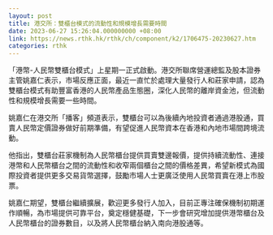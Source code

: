 ```yaml
---
layout: post
title: 港交所：雙櫃台模式的流動性和規模增長需要時間
date: 2023-06-27 15:26:04.000000000 +08:00
link: https://news.rthk.hk/rthk/ch/component/k2/1706475-20230627.htm
categories: rthk
---
```


「港幣-人民幣雙櫃台模式」上星期一正式啟動。港交所聯席營運總監及股本證券主管姚嘉仁表示，市場反應正面，最近一直忙於處理大量發行人和莊家申請，認為雙櫃台模式有助豐富香港的人民幣產品生態圈，深化人民幣的離岸資金池，但流動性和規模增長需要一些時間。

姚嘉仁在港交所「播客」頻道表示，雙櫃台可以為後續內地投資者通過港股通，買賣人民幣定價證券做好前期準備，有望促進人民幣資本在香港和內地市場間跨境流動。
 
他指出，雙櫃台莊家機制為人民幣櫃台提供買賣雙邊報價，提供持續流動性、連接港幣和人民幣櫃台之間的流動性和收窄兩個櫃台之間的價格差異，希望新模式為國際投資者提供更多交易貨幣選擇，鼓勵市場人士更廣泛使用人民幣買賣在港上市股票。

姚嘉仁期望，雙櫃台繼續擴展，歡迎更多發行人加入，目前正專注確保機制初期運作順暢，為市場提供可靠平台，奠定穩健基礎，下一步會研究增加提供港幣櫃台及人民幣櫃台的證券數目，以及將人民幣櫃台納入南向港股通等。
